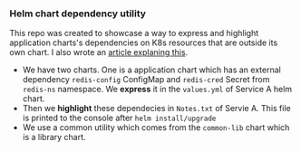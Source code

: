 ### Helm chart dependency utility

This repo was created to showcase a way to express and highlight application charts's dependencies on K8s resources that are outside its own chart. 
I also wrote an [article explaning this](https://sitaram.substack.com/p/a-helm-chart-trick-for-dependency).

- We have two charts. One is a application chart which has an external dependency `redis-config` ConfigMap and `redis-cred` Secret from `redis-ns` namespace. We **express** it in the `values.yml` of Service A helm chart.          
- Then we **highlight** these dependecies in `Notes.txt` of Servie A. This file is printed to the console after `helm install/upgrade`
- We use a common utility which comes from the `common-lib` chart which is a library chart.